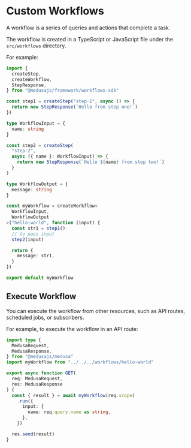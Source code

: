 # Custom Workflows

A workflow is a series of queries and actions that complete a task.

The workflow is created in a TypeScript or JavaScript file under the `src/workflows` directory.

For example:

```ts
import { 
  createStep,
  createWorkflow,
  StepResponse,
} from "@medusajs/framework/workflows-sdk"

const step1 = createStep("step-1", async () => {
  return new StepResponse(`Hello from step one!`)
})

type WorkflowInput = {
  name: string
}

const step2 = createStep(
  "step-2",
  async ({ name }: WorkflowInput) => {
    return new StepResponse(`Hello ${name} from step two!`)
  }
)

type WorkflowOutput = {
  message: string
}

const myWorkflow = createWorkflow<
  WorkflowInput,
  WorkflowOutput
>("hello-world", function (input) {
  const str1 = step1()
  // to pass input
  step2(input)

  return {
    message: str1,
  }
})

export default myWorkflow
```

## Execute Workflow

You can execute the workflow from other resources, such as API routes, scheduled jobs, or subscribers.

For example, to execute the workflow in an API route:

```ts
import type {
  MedusaRequest,
  MedusaResponse,
} from "@medusajs/medusa"
import myWorkflow from "../../../workflows/hello-world"

export async function GET(
  req: MedusaRequest,
  res: MedusaResponse
) {
  const { result } = await myWorkflow(req.scope)
    .run({
      input: {
        name: req.query.name as string,
      },
    })

  res.send(result)
}
```
